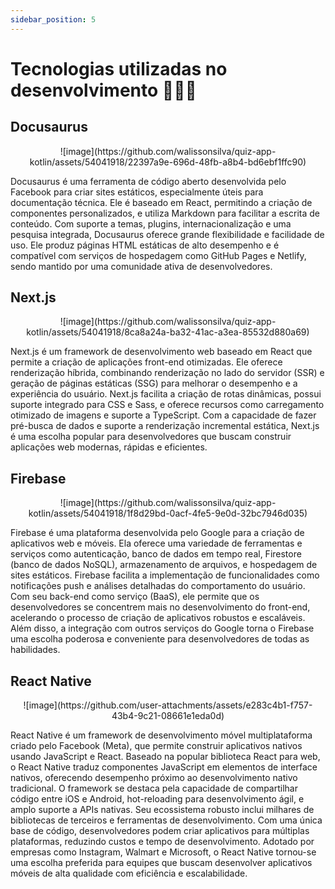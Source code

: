 ```yaml
---
sidebar_position: 5
---
```


# Tecnologias utilizadas no desenvolvimento 🧑🏽‍💻

## Docusaurus

<center>![image](https://github.com/walissonsilva/quiz-app-kotlin/assets/54041918/22397a9e-696d-48fb-a8b4-bd6ebf1ffc90)</center>


Docusaurus é uma ferramenta de código aberto desenvolvida pelo Facebook para criar sites estáticos, especialmente úteis para documentação técnica. Ele é baseado em React, permitindo a criação de componentes personalizados, e utiliza Markdown para facilitar a escrita de conteúdo. Com suporte a temas, plugins, internacionalização e uma pesquisa integrada, Docusaurus oferece grande flexibilidade e facilidade de uso. Ele produz páginas HTML estáticas de alto desempenho e é compatível com serviços de hospedagem como GitHub Pages e Netlify, sendo mantido por uma comunidade ativa de desenvolvedores.


## Next.js 

<center>![image](https://github.com/walissonsilva/quiz-app-kotlin/assets/54041918/8ca8a24a-ba32-41ac-a3ea-85532d880a69)</center>

Next.js é um framework de desenvolvimento web baseado em React que permite a criação de aplicações front-end otimizadas. Ele oferece renderização híbrida, combinando renderização no lado do servidor (SSR) e geração de páginas estáticas (SSG) para melhorar o desempenho e a experiência do usuário. Next.js facilita a criação de rotas dinâmicas, possui suporte integrado para CSS e Sass, e oferece recursos como carregamento otimizado de imagens e suporte a TypeScript. Com a capacidade de fazer pré-busca de dados e suporte a renderização incremental estática, Next.js é uma escolha popular para desenvolvedores que buscam construir aplicações web modernas, rápidas e eficientes.

## Firebase

<center>![image](https://github.com/walissonsilva/quiz-app-kotlin/assets/54041918/1f8d29bd-0acf-4fe5-9e0d-32bc7946d035)</center>

Firebase é uma plataforma desenvolvida pelo Google para a criação de aplicativos web e móveis. Ela oferece uma variedade de ferramentas e serviços como autenticação, banco de dados em tempo real, Firestore (banco de dados NoSQL), armazenamento de arquivos, e hospedagem de sites estáticos. Firebase facilita a implementação de funcionalidades como notificações push e análises detalhadas do comportamento do usuário. Com seu back-end como serviço (BaaS), ele permite que os desenvolvedores se concentrem mais no desenvolvimento do front-end, acelerando o processo de criação de aplicativos robustos e escaláveis. Além disso, a integração com outros serviços do Google torna o Firebase uma escolha poderosa e conveniente para desenvolvedores de todas as habilidades.


## React Native

<center>![image](https://github.com/user-attachments/assets/e283c4b1-f757-43b4-9c21-08661e1eda0d)</center>

React Native é um framework de desenvolvimento móvel multiplataforma criado pelo Facebook (Meta), que permite construir aplicativos nativos usando JavaScript e React. Baseado na popular biblioteca React para web, o React Native traduz componentes JavaScript em elementos de interface nativos, oferecendo desempenho próximo ao desenvolvimento nativo tradicional. O framework se destaca pela capacidade de compartilhar código entre iOS e Android, hot-reloading para desenvolvimento ágil, e amplo suporte a APIs nativas. Seu ecossistema robusto inclui milhares de bibliotecas de terceiros e ferramentas de desenvolvimento. Com uma única base de código, desenvolvedores podem criar aplicativos para múltiplas plataformas, reduzindo custos e tempo de desenvolvimento. Adotado por empresas como Instagram, Walmart e Microsoft, o React Native tornou-se uma escolha preferida para equipes que buscam desenvolver aplicativos móveis de alta qualidade com eficiência e escalabilidade.